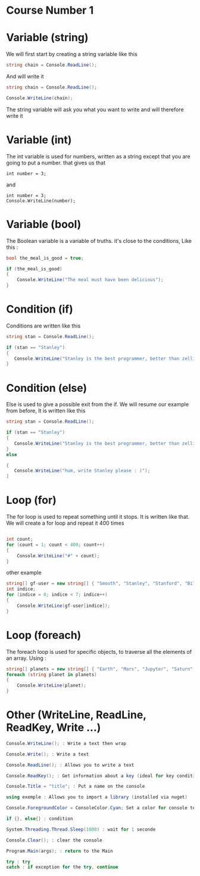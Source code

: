 # Course Number 1

# Variable (string)

 

We will first start by creating a string variable like this 

```csharp 
string chain = Console.ReadLine();
``` 

And will write it

```csharp 
string chain = Console.ReadLine();

Console.WriteLine(chain);
``` 

The string variable will ask you what you want to write and will therefore write it

# Variable (int)

The int variable is used for numbers, written as a string except that you are going to put a number. that gives us that

```chsarp
int number = 3;
```

and

```chsarp
int number = 3;
Console.WriteLine(number);
```

# Variable (bool)

The Boolean variable is a variable of truths. it's close to the conditions, Like this :
```csharp
bool the_meal_is_good = true;

if (the_meal_is_good)
{
    Console.WriteLine("The meal must have been delicious");
}


```

# Condition (if)

Conditions are written like this

```csharp
string stan = Console.ReadLine();

if (stan == "Stanley")
{
   Console.WriteLine("Stanley is the best programmer, better than zellidev");
}
```

# Condition (else)

Else is used to give a possible exit from the if. We will resume our example from before, It is written like this

```csharp
string stan = Console.ReadLine();

if (stan == "Stanley")
{
   Console.WriteLine("Stanley is the best programmer, better than zellidev");
}
else 

{
   Console.WriteLine("hum, write Stanley please : )");
]

```
# Loop (for)

The for loop is used to repeat something until it stops. It is written like that. We will create a for loop and repeat it 400 times
```csharp

int count;
for (count = 1; count < 400; count++)
{
    Console.WriteLine("#" + count);
}
```

other example

```csharp
string[] gf-user = new string[] { "Smooth", "Stanley", "Stanford", "Bill", "Mabel", "Deeper", "Wendy" };
int indice;
for (indice = 0; indice < 7; indice++)
{
    Console.WriteLine(gf-user[indice]);
}
```

# Loop (foreach)

The foreach loop is used for specific objects, to traverse all the elements of an array. Using : 

```csharp
string[] planets = new string[] { "Earth", "Mars", "Jupyter", "Saturn", "Uranus", "PLuto", "Neptune" };
foreach (string planet in planets)
{
    Console.WriteLine(planet);
}
```

# Other (WriteLine, ReadLine, ReadKey, Write ...)

```csharp
Console.WriteLine(); : Write a text then wrap

Console.Write(); : Write a text

Console.ReadLine(); : Allows you to write a text

Console.ReadKey(); : Get information about a key (ideal for key conditions)

Console.Title = "title"; : Put a name on the console

using exemple : Allows you to import a library (installed via nuget)

Console.ForegroundColor = ConsoleColor.Cyan; Set a color for console text

if {}, else{} : condition

System.Threading.Thread.Sleep(1000) : wait for 1 seconde 

Console.Clear(); : clear the console

Program.Main(args); : return to the Main

try : try
catch : if exception for the try, continue


```
